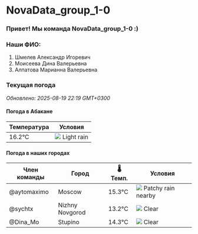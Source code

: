 # NovaData_group_1-0
### Привет! Мы команда NovaData_group_1-0 :)

### Наши ФИО:
1. Шмелев Александр Игоревич
2. Моисеева Дина Валерьевна
3. Алпатова Марианна Валерьевна

### Текущая погода
<!-- WEATHER:START -->
_Обновлено: 2025-08-19 22:19 GMT+0300_

#### Погода в Абакане

| Температура | Условия |
|-------------|----------|
| 16.2°C     | ![](https://cdn.weatherapi.com/weather/64x64/night/296.png) Light rain |

#### Погода в наших городах

| Член команды  | Город               | 🌡️ Темп.  | Условия          |
|---------------|---------------------|-----------|--------------------|
| @aytomaximo    | Moscow              |   15.3°C | ![](https://cdn.weatherapi.com/weather/64x64/night/176.png) Patchy rain nearby |
| @sychtx        | Nizhny Novgorod     |   13.2°C | ![](https://cdn.weatherapi.com/weather/64x64/night/113.png) Clear        |
| @Dina_Mo       | Stupino             |   14.3°C | ![](https://cdn.weatherapi.com/weather/64x64/night/113.png) Clear        |

<!-- WEATHER:END -->
